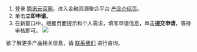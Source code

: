 1. 登录 [腾讯云官网](https://cloud.tencent.com/)，进入金融资源聚合平台 [产品介绍页](https://cloud.tencent.com/product/solar?!version=2)。
2. 单击**立即申请**。
3. 在新窗口中，根据页面提示和个人需求，填写申请信息，单击**提交申请**，等待审核即可。
![](https://main.qcloudimg.com/raw/979c34cfb6239a854e26c4a9ac76d06c.png)

欲了解更多产品相关信息，请 [联系我们](https://cloud.tencent.com/act/event/connect-service) 进行咨询。
